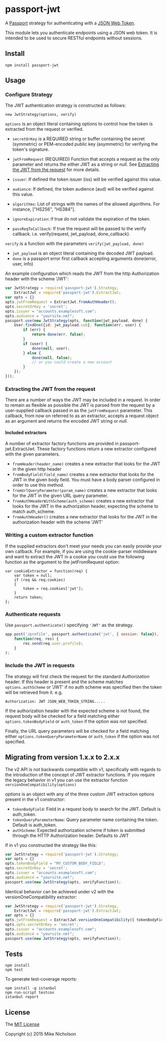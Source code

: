 # passport-jwt

A [Passport](http://passportjs.org/) strategy for authenticating with a
[JSON Web Token](http://jwt.io).

This module lets you authenticate endpoints using a JSON web token. It is
intended to be used to secure RESTful endpoints without sessions.

## Install

    npm install passport-jwt

## Usage

### Configure Strategy

The JWT authentication strategy is constructed as follows:

    new JwtStrategy(options, verify)

`options` is an object literal containing options to control how the token is
extracted from the request or verified.

* `secretOrKey` is a REQUIRED string or buffer containing the secret
  (symmetric) or PEM-encoded public key (asymmetric) for verifying the token's
  signature.

* `jwtFromRequest` (REQUIRED) Function that accepts a request as the only
  parameter and returns the either JWT as a string or *null*. See 
  [Extracting the JWT from the request](#extracting-the-jwt-from-the-request) for
  more details.
* `issuer`: If defined the token issuer (iss) will be verified against this
  value.
* `audience`: If defined, the token audience (aud) will be verified against
  this value.
* `algorithms`: List of strings with the names of the allowed algorithms. For instance, ["HS256", "HS384"].
* `ignoreExpiration`: if true do not validate the expiration of the token.
* `passReqToCallback`: If true the request will be passed to the verify
  callback. i.e. verify(request, jwt_payload, done_callback).

`verify` is a function with the parameters `verify(jwt_payload, done)`

* `jwt_payload` is an object literal containing the decoded JWT payload.
* `done` is a passport error first callback accepting arguments
  done(error, user, info)

An example configuration which reads the JWT from the http
Authorization header with the scheme 'JWT':

```js
var JwtStrategy = require('passport-jwt').Strategy,
    ExtractJwt = require('passport-jwt').ExtractJwt;
var opts = {}
opts.jwtFromRequest = ExtractJwt.fromAuthHeader();
opts.secretOrKey = 'secret';
opts.issuer = "accounts.examplesoft.com";
opts.audience = "yoursite.net";
passport.use(new JwtStrategy(opts, function(jwt_payload, done) {
    User.findOne({id: jwt_payload.sub}, function(err, user) {
        if (err) {
            return done(err, false);
        }
        if (user) {
            done(null, user);
        } else {
            done(null, false);
            // or you could create a new account
        }
    });
}));
```

### Extracting the JWT from the request

There are a number of ways the JWT may be included in a request.  In order to remain as flexible as
possible the JWT is parsed from the request by a user-supplied callback passed in as the
`jwtFromRequest` parameter.  This callback, from now on referred to as an extractor,
accepts a request object as an argument and returns the encoded JWT string or *null*.

#### Included extractors 

A number of extractor factory functions are provided in passport-jwt.ExtractJwt. These factory
functions return a new extractor configured with the given parameters.

* ```fromHeader(header_name)``` creates a new extractor that looks for the JWT in the given http
  header
* ```fromBodyField(field_name)``` creates a new extractor that looks for the JWT in the given body
  field.  You must have a body parser configured in order to use this method.
* ```fromUrlQueryParameter(param_name)``` creates a new extractor that looks for the JWT in the given
  URL query parameter.
* ```fromAuthHeaderWithScheme(auth_scheme)``` creates a new extractor that looks for the JWT in the
  authorization header, expecting the scheme to match auth_scheme.
* ```fromAuthHeader()``` creates a new extractor that looks for the JWT in the authorization header
  with the scheme 'JWT'

### Writing a custom extractor function

If the supplied extractors don't meet your needs you can easily provide your own callback. For
example, if you are using the cookie-parser middleware and want to extract the JWT in a cookie 
you could use the following function as the argument to the jwtFromRequest option:

```
var cookieExtractor = function(req) {
    var token = null;
    if (req && req.cookies)
    {
        token = req.cookies['jwt'];
    }
    return token;
};
```

### Authenticate requests

Use `passport.authenticate()` specifying `'JWT'` as the strategy.

```js
app.post('/profile', passport.authenticate('jwt', { session: false}),
    function(req, res) {
        res.send(req.user.profile);
    }
);
```

### Include the JWT in requests

The strategy will first check the request for the standard *Authorization*
header. If this header is present and the scheme matches `options.authScheme`
or 'JWT' if no auth scheme was specified then the token will be retrieved from
it. e.g.

    Authorization: JWT JSON_WEB_TOKEN_STRING.....

If the authorization header with the expected scheme is not found, the request
body will be checked for a field matching either `options.tokenBodyField` or
`auth_token` if the option was not specified.

Finally, the URL query parameters will be checked for a field matching either
`options.tokenQueryParameterName` or `auth_token` if the option was not
specified.

## Migrating from version 1.x.x to 2.x.x

The v2 API is not backwards compatible with v1, specifically with regards to the introduction
of the concept of JWT extractor functions.  If you require the legacy behavior in v1 you can use
the extractor function ```versionOneCompatibility(options)```

*options* is an object with any of the three custom JWT extraction options present in the v1
constructor:
* `tokenBodyField`: Field in a request body to search for the JWT.
  Default is auth_token.
* `tokenQueryParameterName`: Query parameter name containing the token.
  Default is auth_token.
* `authScheme`: Expected authorization scheme if token is submitted through
  the HTTP Authorization header. Defaults to JWT

If in v1 you constructed the strategy like this:

```js
var JwtStrategy = require('passport-jwt').Strategy;
var opts = {}
opts.tokenBodyField = "MY_CUSTOM_BODY_FIELD";
opts.secretOrKey = 'secret';
opts.issuer = "accounts.examplesoft.com";
opts.audience = "yoursite.net";
passport.use(new JwtStrategy(opts, verifyFunction));
```

Identical behavior can be achieved under v2 with the versionOneCompatibility extractor:

```js
var JwtStrategy = require('passport-jwt').Strategy,
    ExtractJwt = require('passport-jwt').ExtractJwt;
var opts = {}
opts.jwtFromRequest = ExtractJwt.versionOneCompatibility({ tokenBodyField = "MY_CUSTOM_BODY_FIELD" });
opts.opts.secretOrKey = 'secret';
opts.issuer = "accounts.examplesoft.com";
opts.audience = "yoursite.net";
passport.use(new JwtStrategy(opts, verifyFunction));
```


## Tests

    npm install
    npm test

To generate test-coverage reports:

    npm install -g istanbul
    npm run-script testcov
    istanbul report

## License

The [MIT License](http://opensource.org/licenses/MIT)

Copyright (c) 2015 Mike Nicholson
